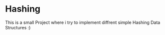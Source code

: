 # Hashing

This is a small Project where i try to implement diffrent simple Hashing Data Structures :)